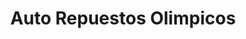 ---
title: "Auto Repuestos Olimpicos"
url: /la-vega/auto-repuestos-olimpicos/
shop: piezas de automóviles
---